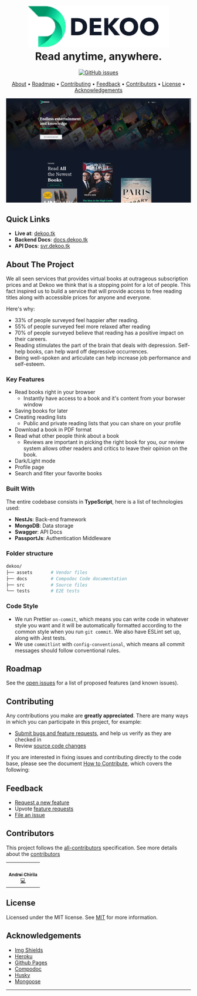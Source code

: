<h1 align="center">
  <br>
  <a href="http://www.dekoo.tk">
    <img src="./assets/logo.png" alt="Dekoo branding" width="385">
  </a>
  <br />
  Read anytime, anywhere.
  <br />
</h1>

<p align="center">
  <a href="https://github.com/chingu-voyages/v33-bears-team-15/issues">
    <img alt="GitHub issues" src="https://img.shields.io/github/issues/chingu-voyages/v33-bears-team-15">
  </a>
</p>

<p align="center">
  <a href="#about">About</a> •
  <a href="#roadmap">Roadmap</a> •
  <a href="#contributing">Contributing</a> •
  <a href="#feedback">Feedback</a> •
  <a href="#contributors">Contributors</a> •
  <a href="#license">License</a> •
  <a href="#acknowledgements">Acknowledgements</a>
</p>

![dekoo preview](./assets/preview.png)

<!-- Links -->

## Quick Links

- **Live at**: [dekoo.tk](https://www.dekoo.tk/)
- **Backend Docs**: [docs.dekoo.tk](https://docs.dekoo.tk/)
- **API Docs**: [svr.dekoo.tk](http://svr.dekoo.tk/)

<!-- ABOUT THE PROJECT -->

## About The Project

We all seen services that provides virtual books at outrageous subscription prices and at Dekoo we think that is a stopping point for a lot of people. This fact inspired us to build a service that will provide access to free reading titles along with accessible prices for anyone and everyone.

Here's why:

- 33% of people surveyed feel happier after reading.
- 55% of people surveyed feel more relaxed after reading
- 70% of people surveyed believe that reading has a positive impact on their careers.
- Reading stimulates the part of the brain that deals with depression. Self-help books, can help ward off depressive occurrences.
- Being well-spoken and articulate can help increase job performance and self-esteem.

### Key Features

- Read books right in your browser
  - Instantly have access to a book and it's content from your borwser window
- Saving books for later
- Creating reading lists
  - Public and private reading lists that you can share on your profile
- Download a book in PDF format
- Read what other people think about a book
  - Reviews are important in picking the right book for you, our review system allows other readers and critics to leave their opinion on the book.
- Dark/Light mode
- Profile page
- Search and fiter your favorite books

### Built With

The entire codebase consists in **TypeScript**, here is a list of technologies used:

- **NestJs**: Back-end framework
- **MongoDB**: Data storage
- **Swagger**: API Docs
- **PassportJs**: Authentication Middleware

### Folder structure

```sh
dekoo/
├── assets       # Vendor files
├── docs         # Compodoc Code documentation
├── src          # Source files
└── tests        # E2E tests
```

### Code Style

- We run Prettier `on-commit`, which means you can write code in whatever style you want and it will be automatically formatted according to the common style when you run `git commit`. We also have ESLint set up, along with Jest tests.
- We use `commitlint` with `config-conventional`, which means all commit messages should follow conventional rules.

<!-- ROADMAP -->

## Roadmap

See the [open issues](https://github.com/chingu-voyages/v33-bears-team-15/issues) for a list of proposed features (and known issues).

<!-- CONTRIBUTING -->

## Contributing

Any contributions you make are **greatly appreciated**. There are many ways in which you can participate in this project, for example:

- [Submit bugs and feature requests](https://github.com/chingu-voyages/v33-bears-team-15/issues/new/choose), and help us verify as they are checked in
- Review [source code changes](https://github.com/chingu-voyages/v33-bears-team-15/pulls)

If you are interested in fixing issues and contributing directly to the code base,
please see the document [How to Contribute](./CONTRIBUTING.md), which covers the following:

## Feedback

- [Request a new feature](CONTRIBUTING.md)
- Upvote [feature requests](https://github.com/chingu-voyages/v33-bears-team-15/labels/feature-request)
- [File an issue](https://github.com/chingu-voyages/v33-bears-team-15/issues/new/choose)

## Contributors

This project follows the [all-contributors](https://github.com/all-contributors/all-contributors) specification. See more details about the [contributors](https://github.com/chingu-voyages/v33-bears-team-15/graphs/contributors)

<!-- ALL-CONTRIBUTORS-LIST:START - Do not remove or modify this section -->
<!-- prettier-ignore-start -->
<!-- markdownlint-disable -->
<table>
  <tr>
    <td align="center"><a href="https://chirila.dev/"><img src="https://avatars.githubusercontent.com/u/31253154?v=4?s=80" width="80px;" alt=""/><br /><sub><b>Andrei Chirila</b></sub></a><br /><a href="https://github.com/v33-bears-team-15/dekoo/commits?author=Kerosz" title="Code">💻</a></td>
  </tr>
</table>

<!-- markdownlint-restore -->
<!-- prettier-ignore-end -->

<!-- ALL-CONTRIBUTORS-LIST:END -->

<!-- LICENSE -->

## License

Licensed under the MIT license. See [MIT](LICENSE) for more information.

<!-- ACKNOWLEDGEMENTS -->

## Acknowledgements

- [Img Shields](https://shields.io)
- [Heroku](https://www.heroku.com/)
- [Github Pages](https://pages.github.com/)
- [Compodoc](https://compodoc.app/)
- [Husky](https://typicode.github.io/husky/#/)
- [Mongoose](https://mongoosejs.com/)

---
